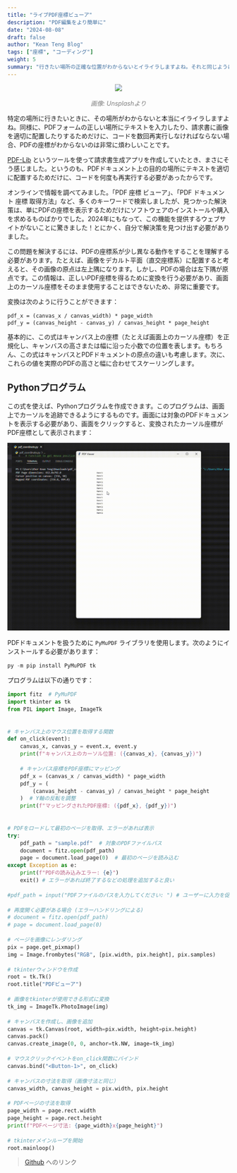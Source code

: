 ```yaml
---
title: "ライブPDF座標ビューア"
description: "PDF編集をより簡単に"
date: "2024-08-08"
draft: false
author: "Kean Teng Blog"
tags: ["座標", "コーディング"]
weight: 5
summary: "行きたい場所の正確な位置がわからないとイライラしますよね。それと同じように、PDFフォームの正しい位置にテキストを挿入したり、請求書に画像を適切に配置したりするために、PDFの座標がわからずコードを何度も再実行しなければならないのも、非常に煩わしいものです。"
---
```


<center><img src="https://images.unsplash.com/photo-1642013352168-ccb46a0ac67f?q=80&w=1771&auto=format&fit=crop&ixlib=rb-4.0.3&ixid=M3wxMjA3fDB8MHxwaG90by1wYWdlfHx8fGVufDB8fHx8fA%3D%3D"  class = "center"/></center>
<p style="text-align: center; color:grey;"><i>画像: Unsplashより</i></p>

特定の場所に行きたいときに、その場所がわからないと本当にイライラしますよね。同様に、PDFフォームの正しい場所にテキストを入力したり、請求書に画像を適切に配置したりするためだけに、コードを数回再実行しなければならない場合、PDFの座標がわからないのは非常に煩わしいことです。

[PDF-Lib](https://pdf-lib.js.org/) というツールを使って請求書生成アプリを作成していたとき、まさにそう感じました。というのも、PDFドキュメント上の目的の場所にテキストを適切に配置するためだけに、コードを何度も再実行する必要があったからです。

オンラインで情報を調べてみました。「PDF 座標 ビューア」、「PDF ドキュメント 座標 取得方法」など、多くのキーワードで検索しましたが、見つかった解決策は、単にPDFの座標を表示するためだけにソフトウェアのインストールや購入を求めるものばかりでした。2024年にもなって、この機能を提供するウェブサイトがないことに驚きました！とにかく、自分で解決策を見つけ出す必要がありました。

この問題を解決するには、PDFの座標系が少し異なる動作をすることを理解する必要があります。たとえば、画像をデカルト平面（直交座標系）に配置すると考えると、その画像の原点は左上隅になります。しかし、PDFの場合は左下隅が原点です。この情報は、正しいPDF座標を得るために変換を行う必要があり、画面上のカーソル座標をそのまま使用することはできないため、非常に重要です。

変換は次のように行うことができます：

```
pdf_x = (canvas_x / canvas_width) * page_width
pdf_y = (canvas_height - canvas_y) / canvas_height * page_height
```

基本的に、この式はキャンバス上の座標（たとえば画面上のカーソル座標）を正規化し、キャンバスの高さまたは幅に沿った小数での位置を表します。もちろん、この式はキャンバスとPDFドキュメントの原点の違いも考慮します。次に、これらの値を実際のPDFの高さと幅に合わせてスケーリングします。

## Pythonプログラム

この式を使えば、Pythonプログラムを作成できます。このプログラムは、画面上でカーソルを追跡できるようにするものです。画面には対象のPDFドキュメントを表示する必要があり、画面をクリックすると、変換されたカーソル座標がPDF座標として表示されます：

![Alt Text](demo.gif)

PDFドキュメントを扱うために `PyMuPDF` ライブラリを使用します。次のようにインストールする必要があります：

```py
py -m pip install PyMuPDF tk
```

プログラムは以下の通りです：

```py
import fitz  # PyMuPDF
import tkinter as tk
from PIL import Image, ImageTk


# キャンバス上のマウス位置を取得する関数
def on_click(event):
    canvas_x, canvas_y = event.x, event.y
    print(f"キャンバス上のカーソル位置: ({canvas_x}, {canvas_y})")

    # キャンバス座標をPDF座標にマッピング
    pdf_x = (canvas_x / canvas_width) * page_width
    pdf_y = (
        (canvas_height - canvas_y) / canvas_height * page_height
    )  # Y軸の反転を調整
    print(f"マッピングされたPDF座標: ({pdf_x}, {pdf_y})")


# PDFをロードして最初のページを取得、エラーがあれば表示
try:
    pdf_path = "sample.pdf"  # 対象のPDFファイルパス
    document = fitz.open(pdf_path)
    page = document.load_page(0)  # 最初のページを読み込む
except Exception as e:
    print(f"PDFの読み込みエラー: {e}")
    exit() # エラーがあれば終了するなどの処理を追加すると良い

#pdf_path = input("PDFファイルのパスを入力してください: ") # ユーザーに入力を促す場合

# 再度開く必要がある場合 (エラーハンドリングによる)
# document = fitz.open(pdf_path)
# page = document.load_page(0)

# ページを画像にレンダリング
pix = page.get_pixmap()
img = Image.frombytes("RGB", [pix.width, pix.height], pix.samples)

# tkinterウィンドウを作成
root = tk.Tk()
root.title("PDFビューア")

# 画像をtkinterが使用できる形式に変換
tk_img = ImageTk.PhotoImage(img)

# キャンバスを作成し、画像を追加
canvas = tk.Canvas(root, width=pix.width, height=pix.height)
canvas.pack()
canvas.create_image(0, 0, anchor=tk.NW, image=tk_img)

# マウスクリックイベントをon_click関数にバインド
canvas.bind("<Button-1>", on_click)

# キャンバスの寸法を取得（画像寸法と同じ）
canvas_width, canvas_height = pix.width, pix.height

# PDFページの寸法を取得
page_width = page.rect.width
page_height = page.rect.height
print(f"PDFページ寸法: {page_width}x{page_height}")

# tkinterメインループを開始
root.mainloop()

```

> [Github](https://github.com/keanteng/live-pdf-coordinate) へのリンク
```